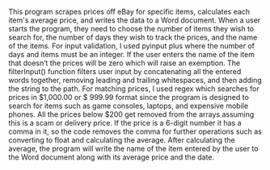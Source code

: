 This program scrapes prices off eBay for specific items, calculates each item's average price, and writes the data to a Word document.
When a user starts the program, they need to choose the number of items they wish to search for, the number of days they wish to track the prices, and the name of the items. For input validation, I used pyinput plus where the number of days and items must be an integer. If the user enters the name of the item that doesn’t the prices will be zero which will raise an exemption. The filterInput() function filters user input by concatenating all the entered words together, removing leading and trailing whitespaces, and then adding the string to the path. For matching prices, I used regex which searches for prices in $1,000.00 or $ 999.99 format since the program is designed to search for items such as game consoles, laptops, and expensive mobile phones. All the prices below $200 get removed from the arrays assuming this is a scam or delivery price. If the price is a 6-digit number it has a comma in it, so the code removes the comma for further operations such as converting to float and calculating the average. After calculating the average, the program will write the name of the item entered by the user to the Word document along with its average price and the date.
